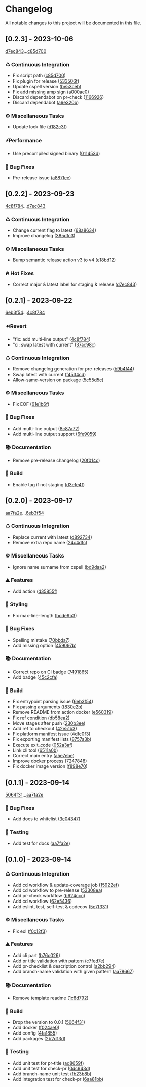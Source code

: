 # Changelog

All notable changes to this project will be documented in this file.

## [0.2.3] - 2023-10-06

[d7ec843](d7ec8437d760c4e0f68561bec9f321123af8ec4f)...[c85d700](c85d7000bf6033439fe73dd6c35de2f6af2d622a)

### ♺ Continuous Integration

- Fix script path ([c85d700](c85d7000bf6033439fe73dd6c35de2f6af2d622a))
- Fix plugin for release ([533506f](533506f941a7be0de3b793757b53c606762ca01b))
- Update cspell version ([be53ceb](be53ceb4a443cf9a9d5225634c667505fd2409b6))
- Fix add missing amp sign ([a000ae0](a000ae02acf70f61e2e91e7782e6c154b7a15401))
- Discard dependabot on pr-check ([1166926](1166926a67d2ea8f3316af4b6ce2ad1096df438c))
- Discard dependabot ([a6e320b](a6e320bd19c1f3d5b485b1902a6d8ac1dab9f257))

### ⚙️ Miscellaneous Tasks

- Update lock file ([d182c3f](d182c3f7ca65d6976f16384def79323143ef43c9))

### ⚡Performance

- Use precompiled signed binary ([011453d](011453da860981032a3e5372e90a17a7f2c290d0))

### 🐛 Bug Fixes

- Pre-release issue ([a887fee](a887fee4242ab1cc4d65c131da52f61d2854c59e))

## [0.2.2] - 2023-09-23

[4c8f784](4c8f784c1eaef3899f20f80dc7bf03788528e650)...[d7ec843](d7ec8437d760c4e0f68561bec9f321123af8ec4f)

### ♺ Continuous Integration

- Change current flag to latest ([68a8634](68a8634ebf2d30e86410d6e71ec432f8943ddafd))
- Improve changelog ([385dfc3](385dfc36117893693445eb94fab255c971eb79b2))

### ⚙️ Miscellaneous Tasks

- Bump semantic release action v3 to v4 ([e18bd12](e18bd12aa8ade807b7e01096e0ddf709c85358ac))

### 🔥 Hot Fixes

- Correct major & latest label for staging & release ([d7ec843](d7ec8437d760c4e0f68561bec9f321123af8ec4f))

## [0.2.1] - 2023-09-22

[6eb3f54](6eb3f542527d80df50d878bb10f37bac5d93f5e1)...[4c8f784](4c8f784c1eaef3899f20f80dc7bf03788528e650)

### ⏪Revert

- "fix: add multi-line output" ([4c8f784](4c8f784c1eaef3899f20f80dc7bf03788528e650))
- "ci: swap latest with current" ([37ac98c](37ac98c12160569030ab030a79374401efd05b59))

### ♺ Continuous Integration

- Remove changelog generation for pre-releases ([b9b4f44](b9b4f44e43cc6d8ef4094874d1a0f7c94df21477))
- Swap latest with current ([f4534cd](f4534cddcd1fedccdba948f8a66e7304b839bc8c))
- Allow-same-version on package ([5c55d5c](5c55d5c0e1cd7ec5daea77b5d93ff41c93bd7af4))

### ⚙️ Miscellaneous Tasks

- Fix EOF ([61e1b6f](61e1b6f6d0bc4ba5296da988d13fbab83be7a893))

### 🐛 Bug Fixes

- Add multi-line output ([8c87a72](8c87a72a36bbb661721638ff131f8ea74cf968fa))
- Add multi-line output support ([6fe9059](6fe905990540fbf6a2442215060238822139ee7f))

### 📚 Documentation

- Remove pre-release changelog ([20f014c](20f014c77903c52e177b4ef08a06d6452b94fe66))

### 🚀 Build

- Enable tag if not staging ([d3efe4f](d3efe4f10a919b2635a836cf4a6dcd62a5756eb3))

## [0.2.0] - 2023-09-17

[aa7fa2e](aa7fa2e8fc7bc1108db1d170163bab2f71599a44)...[6eb3f54](6eb3f542527d80df50d878bb10f37bac5d93f5e1)

### ♺ Continuous Integration

- Replace current with latest ([d892734](d89273494a815adbe6508c388b984c9464383f57))
- Remove extra repo name ([24c4dfc](24c4dfc305c57fb6e580141c1cf43b5b89750a35))

### ⚙️ Miscellaneous Tasks

- Ignore name surname from cspell ([bd9daa2](bd9daa2fb39e31913c6cca3e8c1d4394e584a67a))

### ⛰️ Features

- Add action ([d35855f](d35855f12d7c14f438852011d33d0c4283c67a56))

### 🎨 Styling

- Fix max-line-length ([bcde9b3](bcde9b3b64ded2d45745e4657eb00f58b15352a3))

### 🐛 Bug Fixes

- Spelling mistake ([70bbda7](70bbda7afd2f993d5988bcce61ba9fda18ab6d23))
- Add missing option ([459097b](459097bc98fbfaef29e248f1f7f9528a110f83cb))

### 📚 Documentation

- Correct repo on CI badge ([7491865](7491865b9993f93bf0982b0d425cd1af380a52d4))
- Add badge ([45c2cfa](45c2cfa9bcc6cbc0164f4a4d149a5d52a957e7c3))

### 🚀 Build

- Fix entrypoint parsing issue ([6eb3f54](6eb3f542527d80df50d878bb10f37bac5d93f5e1))
- Fix passing arguments ([f830e2b](f830e2b592c8e8189398795b362b7cd9d3f4cc43))
- Remove README from action docker ([e560319](e560319de4be66b4f6c74e5fbdacd74b3a75980c))
- Fix ref condition ([db58ea2](db58ea298e69c4808d106694131cc524880c7ec0))
- Move stages after push ([230b3ee](230b3eec15782d852d09e7a4aa3b7071bc53d611))
- Add ref to checkout ([42e51b3](42e51b329f48862fb886aab549fc796a5ce69191))
- Fix platform manifest issue ([4dfc0f3](4dfc0f3342f5c3ba20fca0c69cc6b26356d8ea62))
- Fix exporting manifest lists ([8757a3b](8757a3b950da7c9b1b86794b55f3b190e1236a0e))
- Execute exit_code ([052a3af](052a3af3adfc7684fccf5bb9896a23596cf3e7c9))
- Link cli tool ([6511a0b](6511a0b640db775b810ce8e3571d68ac85030701))
- Correct main entry ([a5e7ebe](a5e7ebeaf0881bcf82d9f3ddacf8ed7a7e240c7c))
- Improve docker process ([7247848](724784840cd0bcc4bfd1270435b7aed27d83daac))
- Fix docker image version ([f898e70](f898e7033475a5503b0e74b848392cb695afb451))

## [0.1.1] - 2023-09-14

[5064f31](5064f31f62191fee9bbf4a6271b46a09b850d984)...[aa7fa2e](aa7fa2e8fc7bc1108db1d170163bab2f71599a44)

### 🐛 Bug Fixes

- Add docs to whitelist ([3c04347](3c0434724b6369373b7ba5c8bb8aed64b3a171e7))

### 🧪 Testing

- Add test for docs ([aa7fa2e](aa7fa2e8fc7bc1108db1d170163bab2f71599a44))

## [0.1.0] - 2023-09-14

### ♺ Continuous Integration

- Add cd workflow & update-coverage job ([15922ef](15922ef2bbd9dd89d98a5b94a2a1546b525a97b4))
- Add cd workflow to pre-release ([53308ea](53308ea10fb3e02de92e9d4ac700c1ca9c255f87))
- Add pr-check workflow ([b624ccc](b624cccd5520dfb3d0f46ef35edfe88b6c01c4f1))
- Add cd workflow ([62e5436](62e54369e73b83a913fc5732f4183963e5a0f29d))
- Add eslint, test, self-test & codecov ([5c7f331](5c7f33113cc9035caaabb01d33146e1f1ce9e880))

### ⚙️ Miscellaneous Tasks

- Fix eol ([f0c12f3](f0c12f369627f9f71814b8d714ddaee686e62f4f))

### ⛰️ Features

- Add cli part ([b76c026](b76c02699fa5f5c0d047efb490b1ab791a8eb19d))
- Add pr title validation with pattern ([c7fed7e](c7fed7e3850bcf6bb4af3a6a757bfc7cf14f894c))
- Add pr-checklist & description control ([a2bb294](a2bb294a26aca6af3fdf0f49319e08d988833a4a))
- Add branch-name validation with given pattern ([aa78667](aa78667a4b6d53c32b4f9303f9eb78f03e72974d))

### 📚 Documentation

- Remove template readme ([1c8d792](1c8d792495d066f152a08fa8bc5d1dedc82c3318))

### 🚀 Build

- Drop the version to 0.0.1 ([5064f31](5064f31f62191fee9bbf4a6271b46a09b850d984))
- Add docker ([f024ae0](f024ae08a79af9894c78ad498b5be90a96e8575d))
- Add config ([4fa1855](4fa1855fc0cca9d89890aa73b4eb97b03fcb9dc1))
- Add packages ([2b2d13d](2b2d13dc9ccf945a33dccb3d9c149f498b4f788c))

### 🧪 Testing

- Add unit test for pr-title ([ad8659f](ad8659f125b13a38d4eae3324f2573bd9413cc0e))
- Add unit test for check-pr ([0dc943d](0dc943d1d3df47d775ee2ca983634befc3e50f74))
- Add branch-name unit test ([fb23b8b](fb23b8b08abc8b3abe6cd3b896f40ff3c72c47df))
- Add integration test for check-pr ([6aa81bb](6aa81bbd09ec94b141964698b1a079e08a4bf91e))

<!-- generated by git-cliff -->
